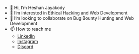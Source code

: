 - 👋 Hi, I’m Heshan Jayakody
- 👀 I’m interested in Ethical Hacking and Web Development
- 🤝 I’m looking to collaborate on Bug Bounty Hunting and Web Development
- 📫 How to reach me
    - [LinkedIn](https://www.linkedin.com/in/heshan-jayakody-6a2a71270/)
    - [Instagram](https://instagram.com/hheshan_j)
    - [Discord](https://discordapp.com/users/736142757420072991)
